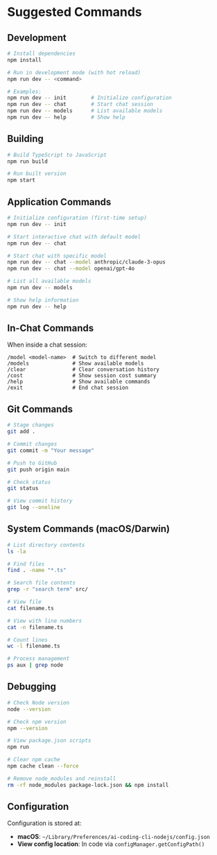 # Suggested Commands

## Development

```bash
# Install dependencies
npm install

# Run in development mode (with hot reload)
npm run dev -- <command>

# Examples:
npm run dev -- init        # Initialize configuration
npm run dev -- chat        # Start chat session
npm run dev -- models      # List available models
npm run dev -- help        # Show help
```

## Building

```bash
# Build TypeScript to JavaScript
npm run build

# Run built version
npm start
```

## Application Commands

```bash
# Initialize configuration (first-time setup)
npm run dev -- init

# Start interactive chat with default model
npm run dev -- chat

# Start chat with specific model
npm run dev -- chat --model anthropic/claude-3-opus
npm run dev -- chat --model openai/gpt-4o

# List all available models
npm run dev -- models

# Show help information
npm run dev -- help
```

## In-Chat Commands

When inside a chat session:

```
/model <model-name>  # Switch to different model
/models              # Show available models
/clear               # Clear conversation history
/cost                # Show session cost summary
/help                # Show available commands
/exit                # End chat session
```

## Git Commands

```bash
# Stage changes
git add .

# Commit changes
git commit -m "Your message"

# Push to GitHub
git push origin main

# Check status
git status

# View commit history
git log --oneline
```

## System Commands (macOS/Darwin)

```bash
# List directory contents
ls -la

# Find files
find . -name "*.ts"

# Search file contents
grep -r "search term" src/

# View file
cat filename.ts

# View with line numbers
cat -n filename.ts

# Count lines
wc -l filename.ts

# Process management
ps aux | grep node
```

## Debugging

```bash
# Check Node version
node --version

# Check npm version
npm --version

# View package.json scripts
npm run

# Clear npm cache
npm cache clean --force

# Remove node_modules and reinstall
rm -rf node_modules package-lock.json && npm install
```

## Configuration

Configuration is stored at:

- **macOS**: `~/Library/Preferences/ai-coding-cli-nodejs/config.json`
- **View config location**: In code via `configManager.getConfigPath()`
